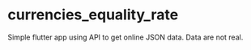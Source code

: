# currencies_equality_rate
Simple flutter app using API to get online JSON data. Data are not real.
